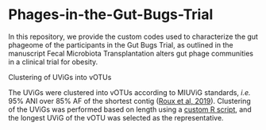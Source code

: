 # Phages-in-the-Gut-Bugs-Trial

In this repository, we provide the custom codes used to characterize the gut phageome of the participants in the Gut Bugs Trial, as outlined in the manuscript Fecal Microbiota Transplantation alters gut phage communities in a clinical trial for obesity. 

Clustering of UViGs into vOTUs

The UViGs were clustered into vOTUs according to MIUViG standards, _i.e._ 95% ANI over 85% AF of the shortest contig ([Roux et al, 2019](https://www.nature.com/articles/nbt.4306)). Clustering of the UViGs was performed based on length using a [custom R script](https://github.com/miczuppi/Phages-in-the-Gut-Bugs-Trial/blob/main/Clustering%20based%20on%20length.R), and the longest UViG of the vOTU was selected as the representative. 
